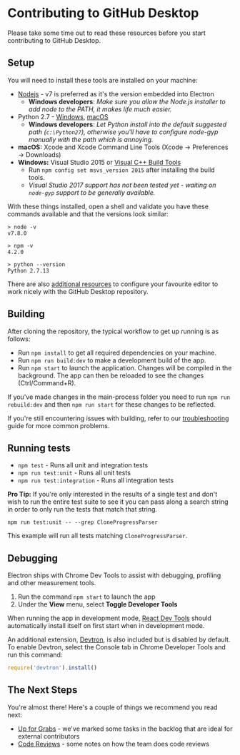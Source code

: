 # Contributing to GitHub Desktop

Please take some time out to read these resources before you start contributing
to GitHub Desktop.

## Setup

You will need to install these tools are installed on your machine:

 - [Nodejs](https://nodejs.org) - v7 is preferred as it's the version embedded into Electron
    - **Windows developers**: *Make sure you allow the Node.js installer to add
      node to the PATH, it makes life much easier.*
 - Python 2.7 - [Windows](https://www.python.org/downloads/windows/), [macOS](https://www.python.org/downloads/mac-osx/)
    - **Windows developers**: *Let Python install into the default suggested path
      (`c:\Python27`), otherwise you'll have to configure node-gyp manually with
      the path which is annoying.*
 - **macOS:** Xcode and Xcode Command Line Tools (Xcode -> Preferences -> Downloads)
 - **Windows:** Visual Studio 2015 or [Visual C++ Build Tools](http://go.microsoft.com/fwlink/?LinkId=691126)
    - Run `npm config set msvs_version 2015` after installing the build tools.
    - *Visual Studio 2017 support has not been tested yet - waiting on
      `node-gyp` support to be generally available.*

With these things installed, open a shell and validate you have these commands
available and that the versions look similar:

```
> node -v
v7.8.0

> npm -v
4.2.0

> python --version
Python 2.7.13
```

There are also [additional resources](./docs/contributing/tooling.md) to
configure your favourite editor to work nicely with the GitHub Desktop
repository.

## Building

After cloning the repository, the typical workflow to get up running
is as follows:

* Run `npm install` to get all required dependencies on your machine.
* Run `npm run build:dev` to make a development build of the app.
* Run `npm start` to launch the application. Changes will be compiled in the
  background. The app can then be reloaded to see the changes (Ctrl/Command+R).

If you've made changes in the main-process folder you need to run `npm run
rebuild:dev` and then `npm run start` for these changes to be reflected.

If you're still encountering issues with building, refer to our
[troubleshooting](./docs/contributing/troubleshooting.md) guide for more common
problems.

## Running tests

- `npm test` - Runs all unit and integration tests
- `npm run test:unit` - Runs all unit tests
- `npm run test:integration` - Runs all integration tests

**Pro Tip:** If you're only interested in the results of a single test and don't
wish to run the entire test suite to see it you can pass along a search string
in order to only run the tests that match that string.

```
npm run test:unit -- --grep CloneProgressParser
```

This example will run all tests matching `CloneProgressParser`.

## Debugging

Electron ships with Chrome Dev Tools to assist with debugging, profiling and
other measurement tools.

1. Run the command `npm start` to launch the app
2. Under the **View** menu, select **Toggle Developer Tools**

When running the app in development mode,
[React Dev Tools](https://chrome.google.com/webstore/detail/react-developer-tools/fmkadmapgofadopljbjfkapdkoienihi?hl=en)
should automatically install itself on first start when in development mode.

An additional extension, [Devtron](http://electron.atom.io/devtron/), is also
included but is disabled by default. To enable Devtron, select the Console
tab in Chrome Developer Tools and run this command:

```js
require('devtron').install()
```

## The Next Steps

You're almost there! Here's a couple of things we recommend you read next:

 - [Up for Grabs](./docs/process/up-for-grabs.md) - we've marked some tasks in
   the backlog that are ideal for external contributors
 - [Code Reviews](./docs/process/reviews.md) - some notes on how the team does
   code reviews

